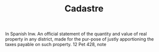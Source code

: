 ---
title: Cadastre
letter: C
permalink: "/definitions/bld-cadastre.html"
body: In Spanish lnw. An official statement of the quantity and value of real property
  in any district, made for the pur-pose of justly apportioning the taxes payable
  on such property. 12 Pet 428, note
published_at: '2018-07-07'
source: Black's Law Dictionary 2nd Ed (1910)
layout: post
---